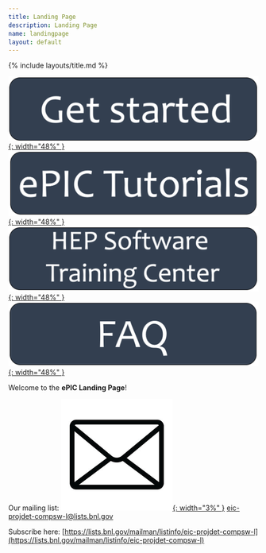 ```yaml
---
title: Landing Page
description: Landing Page
name: landingpage
layout: default
---
```


{% include layouts/title.md %}

[![Get Started](../assets/images/support/GetStartedClick.png){: width="48%" }](./getstarted.html)
[![ePIC Tutorials](../assets/images/support/TutorialClick.png){: width="48%" }](./tutorials.html)
[![HEP Software Training Center](../assets/images/support/HEPClick.png){: width="48%" }](https://hepsoftwarefoundation.org/training/center.html)
[![FAQ](../assets/images/support/faqClick.png){: width="48%" }](./faq.html)

Welcome to the **ePIC Landing Page**!

Our mailing list: [![emailicon](../assets/images/site/icons/email.png){: width="3%" }](mailto:eic-projdet-compsw-l@lists.bnl.gov) eic-projdet-compsw-l@lists.bnl.gov

Subscribe here: [https://lists.bnl.gov/mailman/listinfo/eic-projdet-compsw-l](https://lists.bnl.gov/mailman/listinfo/eic-projdet-compsw-l)

